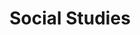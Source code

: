 ---
layout: posts_by_category
categories: Social Studies
title: Social Studies
permalink: /category/Social%20Studies
---